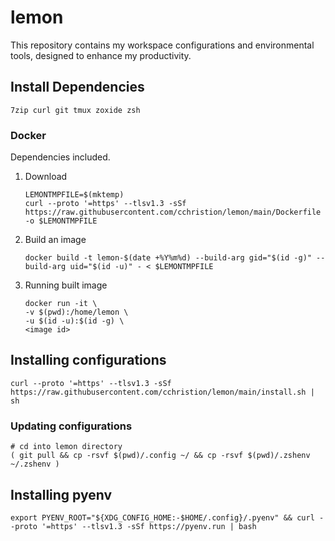 # lemon
This repository contains my workspace configurations and environmental tools, designed to enhance my productivity.

## Install Dependencies
```
7zip curl git tmux zoxide zsh
```
### Docker

Dependencies included.

1. Download
   ```shell
   LEMONTMPFILE=$(mktemp)
   curl --proto '=https' --tlsv1.3 -sSf https://raw.githubusercontent.com/cchristion/lemon/main/Dockerfile -o $LEMONTMPFILE
   ```
2. Build an image
   ```shell
   docker build -t lemon-$(date +%Y%m%d) --build-arg gid="$(id -g)" --build-arg uid="$(id -u)" - < $LEMONTMPFILE
   ```
3. Running built image
   ```shell
   docker run -it \
   -v $(pwd):/home/lemon \
   -u $(id -u):$(id -g) \
   <image id>
   ```

## Installing configurations
```shell
curl --proto '=https' --tlsv1.3 -sSf https://raw.githubusercontent.com/cchristion/lemon/main/install.sh | sh
```

### Updating configurations
```shhell
# cd into lemon directory
( git pull && cp -rsvf $(pwd)/.config ~/ && cp -rsvf $(pwd)/.zshenv ~/.zshenv )
```

## Installing pyenv
```shell
export PYENV_ROOT="${XDG_CONFIG_HOME:-$HOME/.config}/.pyenv" && curl --proto '=https' --tlsv1.3 -sSf https://pyenv.run | bash
```
